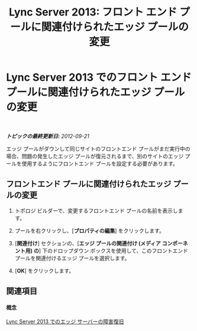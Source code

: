 ﻿---
title: 'Lync Server 2013: フロント エンド プールに関連付けられたエッジ プールの変更'
TOCTitle: フロント エンド プールに関連付けられたエッジ プールの変更
ms:assetid: 369468c7-2c0b-48cc-bbc3-825dad7b85aa
ms:mtpsurl: https://technet.microsoft.com/ja-jp/library/JJ688023(v=OCS.15)
ms:contentKeyID: 49886916
ms.date: 05/19/2016
mtps_version: v=OCS.15
ms.translationtype: HT
---

# Lync Server 2013 でのフロント エンド プールに関連付けられたエッジ プールの変更

 

_**トピックの最終更新日:** 2012-09-21_

エッジ プールがダウンして同じサイトのフロントエンド プールがまだ実行中の場合、問題の発生したエッジ プールが復元されるまで、別のサイトのエッジ プールを使用するようにフロントエンド プールを設定する必要があります。

## フロントエンド プールに関連付けられたエッジ プールの変更

1.  トポロジ ビルダーで、変更するフロントエンド プールの名前を表示します。

2.  プールを右クリックし、\[**プロパティの編集**\] をクリックします。

3.  \[**関連付け**\] セクションの、\[**エッジ プールの関連付け (メディア コンポーネント用) の**\] 下のドロップダウン ボックスを使用して、このフロントエンド プールを関連付けるエッジ プールを選択します。

4.  \[**OK**\] をクリックします。

## 関連項目

#### 概念

[Lync Server 2013 でのエッジ サーバーの障害復旧](lync-server-2013-edge-server-disaster-recovery.md)


